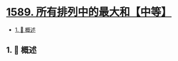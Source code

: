 # [1589. 所有排列中的最大和【中等】](https://github.com/tnotesjs/TNotes.leetcode/tree/main/notes/1589.%20%E6%89%80%E6%9C%89%E6%8E%92%E5%88%97%E4%B8%AD%E7%9A%84%E6%9C%80%E5%A4%A7%E5%92%8C%E3%80%90%E4%B8%AD%E7%AD%89%E3%80%91)

<!-- region:toc -->

- [1. 📝 概述](#1--概述)

<!-- endregion:toc -->

## 1. 📝 概述
